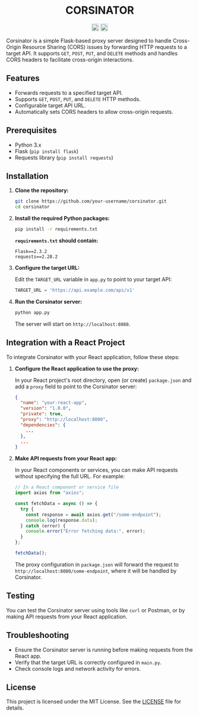 <h1 align="center">CORSINATOR</h1>

<div align="center">
<a href="https://flask.palletsprojects.com/"><img src="https://img.shields.io/badge/framework-flask-green" height="20"></a>
<a href="https://www.python.org/"><img src="https://img.shields.io/badge/language-python-blue" height="20"></a>
</div>

Corsinator is a simple Flask-based proxy server designed to handle Cross-Origin Resource Sharing (CORS) issues by forwarding HTTP requests to a target API. It supports `GET`, `POST`, `PUT`, and `DELETE` methods and handles CORS headers to facilitate cross-origin interactions.

## Features

- Forwards requests to a specified target API.
- Supports `GET`, `POST`, `PUT`, and `DELETE` HTTP methods.
- Configurable target API URL.
- Automatically sets CORS headers to allow cross-origin requests.

## Prerequisites

- Python 3.x
- Flask (`pip install flask`)
- Requests library (`pip install requests`)

## Installation

1. **Clone the repository:**

   ```bash
   git clone https://github.com/your-username/corsinator.git
   cd corsinator
   ```

2. **Install the required Python packages:**

   ```bash
   pip install -r requirements.txt
   ```

   **`requirements.txt` should contain:**

   ```
   Flask==2.3.2
   requests==2.28.2
   ```

3. **Configure the target URL:**

   Edit the `TARGET_URL` variable in `app.py` to point to your target API:

   ```python
   TARGET_URL = 'https://api.example.com/api/v1'
   ```

4. **Run the Corsinator server:**

   ```bash
   python app.py
   ```

   The server will start on `http://localhost:8080`.

## Integration with a React Project

To integrate Corsinator with your React application, follow these steps:

1. **Configure the React application to use the proxy:**

   In your React project's root directory, open (or create) `package.json` and add a `proxy` field to point to the Corsinator server:

   ```json
   {
     "name": "your-react-app",
     "version": "1.0.0",
     "private": true,
     "proxy": "http://localhost:8080",
     "dependencies": {
       ...
     },
     ...
   }
   ```

2. **Make API requests from your React app:**

   In your React components or services, you can make API requests without specifying the full URL. For example:

   ```javascript
   // In a React component or service file
   import axios from "axios";

   const fetchData = async () => {
     try {
       const response = await axios.get("/some-endpoint");
       console.log(response.data);
     } catch (error) {
       console.error("Error fetching data:", error);
     }
   };

   fetchData();
   ```

   The proxy configuration in `package.json` will forward the request to `http://localhost:8080/some-endpoint`, where it will be handled by Corsinator.

## Testing

You can test the Corsinator server using tools like `curl` or Postman, or by making API requests from your React application.

## Troubleshooting

- Ensure the Corsinator server is running before making requests from the React app.
- Verify that the target URL is correctly configured in `main.py`.
- Check console logs and network activity for errors.

## License

This project is licensed under the MIT License. See the [LICENSE](LICENSE) file for details.
